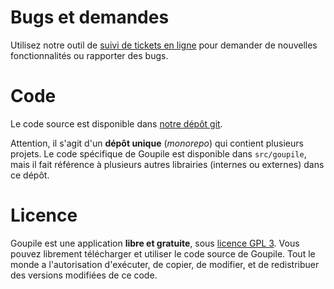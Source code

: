 # Bugs et demandes

Utilisez notre outil de [suivi de tickets en ligne](https://github.com/Koromix/goupile/issues) pour demander de nouvelles fonctionnalités ou rapporter des bugs.

# Code

Le code source est disponible dans [notre dépôt git](https://github.com/Koromix/rygel).

Attention, il s'agit d'un **dépôt unique** (*monorepo*) qui contient plusieurs projets. Le code spécifique de Goupile est disponible dans `src/goupile`, mais il fait référence à plusieurs autres librairies (internes ou externes) dans ce dépôt.

# Licence

Goupile est une application **libre et gratuite**, sous [licence GPL 3](https://www.gnu.org/licenses/#GPL). Vous pouvez librement télécharger et utiliser le code source de Goupile. Tout le monde a l'autorisation d'exécuter, de copier, de modifier, et de redistribuer des versions modifiées de ce code.
